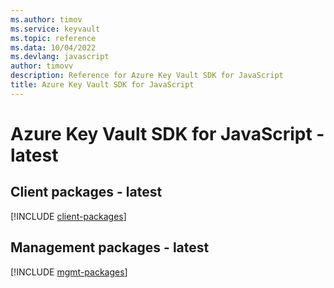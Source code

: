 ```yaml
---
ms.author: timov
ms.service: keyvault
ms.topic: reference
ms.data: 10/04/2022
ms.devlang: javascript
author: timovv
description: Reference for Azure Key Vault SDK for JavaScript
title: Azure Key Vault SDK for JavaScript
---
```

# Azure Key Vault SDK for JavaScript - latest

## Client packages - latest
[!INCLUDE [client-packages](key-vault-client-index.md)]
## Management packages - latest
[!INCLUDE [mgmt-packages](key-vault-mgmt-index.md)]